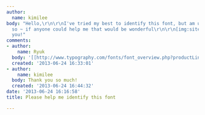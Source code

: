 ```yaml
---
author:
  name: kimilee
body: "Hello,\r\n\r\nI've tried my best to identify this font, but am unable to do
  so ~ if anyone could help me that would be wonderful\r\n\r\n[img:sites/default/files/old-images/FontExample_5518.png]\r\n\r\nThank
  you!"
comments:
- author:
    name: Ryuk
  body: '[[http://www.typography.com/fonts/font_overview.php?productLineID=100033|Archer]]'
  created: '2013-06-24 16:33:01'
- author:
    name: kimilee
  body: Thank you so much!
  created: '2013-06-24 16:44:32'
date: '2013-06-24 16:16:58'
title: Please help me identify this font

---
```

